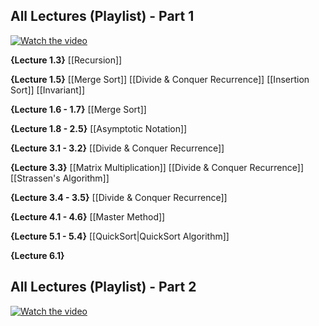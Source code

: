 ## All Lectures (Playlist) - Part 1
[![Watch the video](https://img.youtube.com/vi/yRM3sc57q0c/0.jpg)](https://www.youtube.com/watch?v=yRM3sc57q0c&list=PLXFMmlk03Dt7Q0xr1PIAriY5623cKiH7V)

**{Lecture 1.3}**
[[Recursion]]

**{Lecture 1.5}**
[[Merge Sort]]
[[Divide & Conquer Recurrence]]
[[Insertion Sort]]
[[Invariant]]

**{Lecture 1.6 - 1.7}**
[[Merge Sort]]

**{Lecture 1.8 - 2.5}**
[[Asymptotic Notation]]

**{Lecture 3.1 - 3.2}**
[[Divide & Conquer Recurrence]]

**{Lecture 3.3}**
[[Matrix Multiplication]]
[[Divide & Conquer Recurrence]]
[[Strassen's Algorithm]]

**{Lecture 3.4 - 3.5}**
[[Divide & Conquer Recurrence]]

**{Lecture 4.1 - 4.6}**
[[Master Method]]

**{Lecture 5.1 - 5.4}**
[[QuickSort|QuickSort Algorithm]]

**{Lecture 6.1}**










## All Lectures (Playlist) - Part 2
[![Watch the video](https://img.youtube.com/vi/R-ElS5wfcm4/0.jpg)](https://www.youtube.com/watch?v=R-ElS5wfcm4&list=PLXFMmlk03Dt5EMI2s2WQBsLsZl7A5HEK6)
